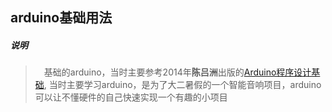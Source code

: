 ## arduino基础用法

##### 说明
>　基础的arduino，当时主要参考2014年**陈吕洲**出版的[Arduino程序设计基础](https://book.douban.com/subject/25830085/),
当时主要学习arduino，是为了大二暑假的一个智能音响项目，arduino可以让不懂硬件的自己快速实现一个有趣的小项目